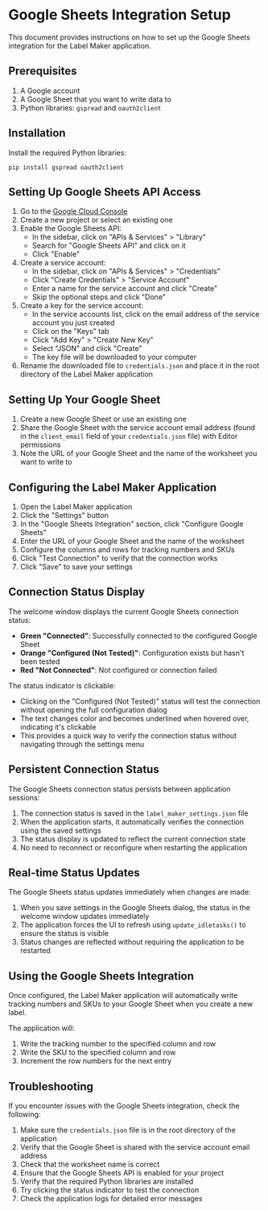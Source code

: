 # Google Sheets Integration Setup

This document provides instructions on how to set up the Google Sheets integration for the Label Maker application.

## Prerequisites

1. A Google account
2. A Google Sheet that you want to write data to
3. Python libraries: `gspread` and `oauth2client`

## Installation

Install the required Python libraries:

```
pip install gspread oauth2client
```

## Setting Up Google Sheets API Access

1. Go to the [Google Cloud Console](https://console.cloud.google.com/)
2. Create a new project or select an existing one
3. Enable the Google Sheets API:
   - In the sidebar, click on "APIs & Services" > "Library"
   - Search for "Google Sheets API" and click on it
   - Click "Enable"
4. Create a service account:
   - In the sidebar, click on "APIs & Services" > "Credentials"
   - Click "Create Credentials" > "Service Account"
   - Enter a name for the service account and click "Create"
   - Skip the optional steps and click "Done"
5. Create a key for the service account:
   - In the service accounts list, click on the email address of the service account you just created
   - Click on the "Keys" tab
   - Click "Add Key" > "Create New Key"
   - Select "JSON" and click "Create"
   - The key file will be downloaded to your computer
6. Rename the downloaded file to `credentials.json` and place it in the root directory of the Label Maker application

## Setting Up Your Google Sheet

1. Create a new Google Sheet or use an existing one
2. Share the Google Sheet with the service account email address (found in the `client_email` field of your `credentials.json` file) with Editor permissions
3. Note the URL of your Google Sheet and the name of the worksheet you want to write to

## Configuring the Label Maker Application

1. Open the Label Maker application
2. Click the "Settings" button
3. In the "Google Sheets Integration" section, click "Configure Google Sheets"
4. Enter the URL of your Google Sheet and the name of the worksheet
5. Configure the columns and rows for tracking numbers and SKUs
6. Click "Test Connection" to verify that the connection works
7. Click "Save" to save your settings

## Connection Status Display

The welcome window displays the current Google Sheets connection status:

- **Green "Connected"**: Successfully connected to the configured Google Sheet
- **Orange "Configured (Not Tested)"**: Configuration exists but hasn't been tested
- **Red "Not Connected"**: Not configured or connection failed

The status indicator is clickable:
- Clicking on the "Configured (Not Tested)" status will test the connection without opening the full configuration dialog
- The text changes color and becomes underlined when hovered over, indicating it's clickable
- This provides a quick way to verify the connection status without navigating through the settings menu

## Persistent Connection Status

The Google Sheets connection status persists between application sessions:

1. The connection status is saved in the `label_maker_settings.json` file
2. When the application starts, it automatically verifies the connection using the saved settings
3. The status display is updated to reflect the current connection state
4. No need to reconnect or reconfigure when restarting the application

## Real-time Status Updates

The Google Sheets status updates immediately when changes are made:

1. When you save settings in the Google Sheets dialog, the status in the welcome window updates immediately
2. The application forces the UI to refresh using `update_idletasks()` to ensure the status is visible
3. Status changes are reflected without requiring the application to be restarted

## Using the Google Sheets Integration

Once configured, the Label Maker application will automatically write tracking numbers and SKUs to your Google Sheet when you create a new label.

The application will:
1. Write the tracking number to the specified column and row
2. Write the SKU to the specified column and row
3. Increment the row numbers for the next entry

## Troubleshooting

If you encounter issues with the Google Sheets integration, check the following:

1. Make sure the `credentials.json` file is in the root directory of the application
2. Verify that the Google Sheet is shared with the service account email address
3. Check that the worksheet name is correct
4. Ensure that the Google Sheets API is enabled for your project
5. Verify that the required Python libraries are installed
6. Try clicking the status indicator to test the connection
7. Check the application logs for detailed error messages
